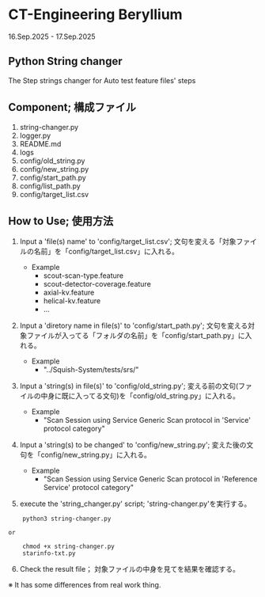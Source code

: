 # CT-Engineering Beryllium

16.Sep.2025 - 17.Sep.2025

## Python String changer

The Step strings changer for Auto test feature files' steps

## Component; 構成ファイル
1. string-changer.py
2. logger.py
3. README.md
4. logs
5. config/old_string.py
6. config/new_string.py
7. config/start_path.py
8. config/list_path.py
9. config/target_list.csv

## How to Use; 使用方法
1. Input a 'file(s) name' to 'config/target_list.csv'; 文句を変える「対象ファイルの名前」を「config/target_list.csv」に入れる。
    - Example
        - scout-scan-type.feature
        - scout-detector-coverage.feature
        - axial-kv.feature
        - helical-kv.feature
        - ...
2. Input a 'diretory name in file(s)' to 'config/start_path.py'; 文句を変える対象ファイルが入ってる「フォルダの名前」を「config/start_path.py」に入れる。
    - Example
        - "../Squish-System/tests/srs/"

3. Input a 'string(s) in file(s)' to 'config/old_string.py'; 変える前の文句(ファイルの中身に既に入ってる文句)を「config/old_string.py」に入れる。
    - Example
        - "Scan Session using Service Generic Scan protocol in 'Service' protocol category"

4. Input a 'string(s) to be changed' to 'config/new_string.py'; 変えた後の文句を「config/new_string.py」に入れる。
    - Example
        - "Scan Session using Service Generic Scan protocol in 'Reference Service' protocol category"

5. execute the 'string_changer.py' script; 'string-changer.py'を実行する。
```shell
    python3 string-changer.py 
```
    or
```shell
    chmod +x string-changer.py
    starinfo-txt.py 
```

6. Check the result file； 対象ファイルの中身を見てを結果を確認する。

※ It has some differences from real work thing.
